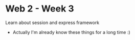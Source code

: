# Web 2 - Week 3

Learn about session and express framework

* Actually I'm already know these things for a long time :)